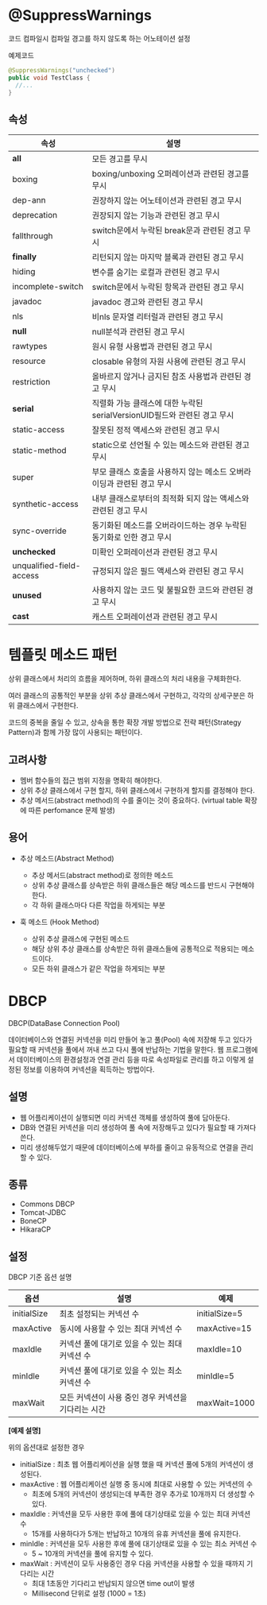 # @SuppressWarnings

코드 컴파일시 컴파일 경고를 하지 않도록 하는 어노테이션 설정





예제코드

```java
@SuppressWarnings("unchecked")
public void TestClass {
  //...
}
```





## 속성

| 속성                       | 설명                                       |
| ------------------------ | ---------------------------------------- |
| **all**                  | 모든 경고를 무시                                |
| boxing                   | boxing/unboxing 오퍼레이션과 관련된 경고를 무시        |
| dep-ann                  | 권장하지 않는 어노테이션과 관련된 경고 무시                 |
| deprecation              | 권장되지 않는 기능과 관련된 경고 무시                    |
| fallthrough              | switch문에서 누락된 break문과 관련된 경고 무시          |
| **finally**              | 리턴되지 않는 마지막 블록과 관련된 경고 무시                |
| hiding                   | 변수를 숨기는 로컬과 관련된 경고 무시                    |
| incomplete-switch        | switch문에서 누락된 항목과 관련된 경고 무시              |
| javadoc                  | javadoc 경고와 관련된 경고 무시                    |
| nls                      | 비nls 문자열 리터럴과 관련된 경고 무시                  |
| **null**                 | null분석과 관련된 경고 무시                        |
| rawtypes                 | 원시 유형 사용법과 관련된 경고 무시                     |
| resource                 | closable 유형의 자원 사용에 관련된 경고 무시            |
| restriction              | 올바르지 않거나 금지된 참조 사용법과 관련된 경고 무시           |
| **serial**               | 직렬화 가능 클래스에 대한 누락된 serialVersionUID필드와 관련된 경고 무시 |
| static-access            | 잘못된 정적 액세스와 관련된 경고 무시                    |
| static-method            | static으로 선언될 수 있는 메소드와 관련된 경고 무시         |
| super                    | 부모 클래스 호출을 사용하지 않는 메소드 오버라이딩과 관련된 경고 무시  |
| synthetic-access         | 내부 클래스로부터의 최적화 되지 않는 액세스와 관련된 경고 무시      |
| sync-override            | 동기화된 메소드를 오버라이드하는 경우 누락된 동기화로 인한 경고 무시   |
| **unchecked**            | 미확인 오퍼레이션과 관련된 경고 무시                     |
| unqualified-field-access | 규정되지 않은 필드 액세스와 관련된 경고 무시                |
| **unused**               | 사용하지 않는 코드 및 불필요한 코드와 관련된 경고 무시          |
| **cast**                 | 캐스트 오퍼레이션과 관련된 경고 무시                     |







# 템플릿 메소드 패턴



상위 클래스에서 처리의 흐름을 제어하며, 하위 클래스의 처리 내용을 구체화한다.

여러 클래스의 공통적인 부분을 상위 추상 클래스에서 구현하고, 각각의 상세구분은 하위 클래스에서 구현한다.

코드의 중복을 줄일 수 있고, 상속을 통한 확장 개발 방법으로 전략 패턴(Strategy Pattern)과 함께 가장 많이 사용되는 패턴이다.



## 고려사항

- 멤버 함수들의 접근 범위 지정을 명확히 해야한다.
- 상위 추상 클래스에서 구현 할지, 하위 클래스에서 구현하게 할지를 결정해야 한다.
- 추상 메서드(abstract method)의 수를 줄이는 것이 중요하다. (virtual table 확장에 따른 perfomance 문제 발생)



## 용어

- 추상 메소드(Abstract Method)
  - 추상 메서드(abstract method)로 정의한 메소드
  - 상위 추상 클래스를 상속받은 하위 클래스들은 해당 메소드를 반드시 구현해야 한다.
  - 각 하위 클래스마다 다른 작업을 하게되는 부분


- 훅 메소드 (Hook Method)
  - 상위 추상 클래스에 구현된 메소드
  - 해당 상위 추상 클래스를 상속받은 하위 클래스들에 공통적으로 적용되는 메소드이다.
  - 모든 하위 클래스가 같은 작업을 하게되는 부분





# DBCP

DBCP(DataBase Connection Pool)



데이터베이스와 연결된 커넥션을 미리 만들어 놓고 풀(Pool) 속에 저장해 두고 있다가 필요할 때 커넥션을 풀에서 꺼내 쓰고 다시 풀에 반납하는 기법을 말한다. 웹 프로그램에서 데이터베이스의 환경설정과 연결 관리 등을 따로 속성파일로 관리를 하고 이렇게 설정된 정보를 이용하여 커넥션을 획득하는 방법이다.



## 설명

- 웹 어플리케이션이 실행되면 미리 커넥션 객체를 생성하여 풀에 담아둔다.
- DB와 연결된 커넥션을 미리 생성하여 풀 속에 저장해두고 있다가 필요할 때 가져다 쓴다.
- 미리 생성해두었기 때문에 데이터베이스에 부하를 줄이고 유동적으로 연결을 관리할 수 있다.






## 종류

- Commons DBCP
- Tomcat-JDBC
- BoneCP
- HikaraCP





## 설정



DBCP 기준 옵션 설명



| 옵션          | 설명                            | 예제            |
| ----------- | ----------------------------- | ------------- |
| initialSize | 최초 설정되는 커넥션 수                 | initialSize=5 |
| maxActive   | 동시에 사용할 수 있는 최대 커넥션 수         | maxActive=15  |
| maxIdle     | 커넥션 풀에 대기로 있을 수 있는 최대 커넥션 수   | maxIdle=10    |
| minIdle     | 커넥션 풀에 대기로 있을 수 있는 최소 커넥션 수   | minIdle=5     |
| maxWait     | 모든 커넥션이 사용 중인 경우 커넥션을 기다리는 시간 | maxWait=1000  |



**[예제 설명]**

위의 옵션대로 설정한 경우

- initialSize : 최초 웹 어플리케이션을 실행 했을 때 커넥션 풀에 5개의 커넥션이 생성된다.
- maxActive : 웹 어플리케이션 실행 중 동시에 최대로 사용할 수 있는 커넥션의 수
  - 최초에 5개의 커넥션이 생성되는데 부족한 경우 추가로 10개까지 더 생성할 수 있다.
- maxIdle : 커넥션을 모두 사용한 후에 풀에 대기상태로 있을 수 있는 최대 커넥션 수
  - 15개를 사용하다가 5개는 반납하고 10개의 유휴 커넥션을 풀에 유지한다.
- minIdle : 커넥션을 모두 사용한 후에 풀에 대기상태로 있을 수 있는 최소 커넥션 수
  - 5 ~ 10개의 커넥션을 풀에 유지할 수 있다.
- maxWait : 커넥션이 모두 사용중인 경우 다음 커넥션을 사용할 수 있을 때까지 기다리는 시간
  - 최대 1초동안 기다리고 반납되지 않으면 time out이 발생
  - Millisecond 단위로 설정 (1000 = 1초)